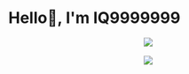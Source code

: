 # Hello👋, I'm IQ9999999

<div align="center">
  <img src="https://sparta-readme.vercel.app/api?username=IQ9999999">
</div>
<br />

<div align="center">
  <img src="https://sparta-readme.vercel.app/api?username=IQ9999999">
</div>
